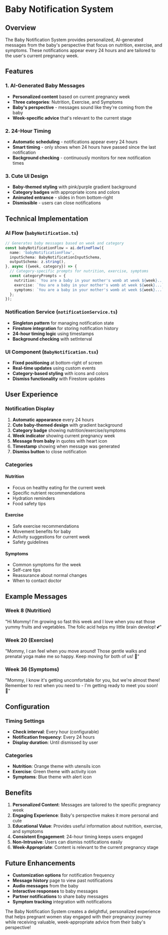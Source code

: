 # Baby Notification System

## Overview

The Baby Notification System provides personalized, AI-generated messages from the baby's perspective that focus on nutrition, exercise, and symptoms. These notifications appear every 24 hours and are tailored to the user's current pregnancy week.

## Features

### 1. **AI-Generated Baby Messages**
- **Personalized content** based on current pregnancy week
- **Three categories**: Nutrition, Exercise, and Symptoms
- **Baby's perspective** - messages sound like they're coming from the baby
- **Week-specific advice** that's relevant to the current stage

### 2. **24-Hour Timing**
- **Automatic scheduling** - notifications appear every 24 hours
- **Smart timing** - only shows when 24 hours have passed since the last notification
- **Background checking** - continuously monitors for new notification times

### 3. **Cute UI Design**
- **Baby-themed styling** with pink/purple gradient background
- **Category badges** with appropriate icons and colors
- **Animated entrance** - slides in from bottom-right
- **Dismissible** - users can close notifications

## Technical Implementation

### **AI Flow (`babyNotification.ts`)**
```typescript
// Generates baby messages based on week and category
const babyNotificationFlow = ai.defineFlow({
  name: 'babyNotificationFlow',
  inputSchema: BabyNotificationInputSchema,
  outputSchema: z.string(),
}, async ({week, category}) => {
  // Category-specific prompts for nutrition, exercise, symptoms
  const categoryPrompts = {
    nutrition: `You are a baby in your mother's womb at week ${week}...`,
    exercise: `You are a baby in your mother's womb at week ${week}...`,
    symptoms: `You are a baby in your mother's womb at week ${week}...`
  };
});
```

### **Notification Service (`notificationService.ts`)**
- **Singleton pattern** for managing notification state
- **Firestore integration** for storing notification history
- **24-hour timing logic** using timestamps
- **Background checking** with setInterval

### **UI Component (`BabyNotification.tsx`)**
- **Fixed positioning** at bottom-right of screen
- **Real-time updates** using custom events
- **Category-based styling** with icons and colors
- **Dismiss functionality** with Firestore updates

## User Experience

### **Notification Display**
1. **Automatic appearance** every 24 hours
2. **Cute baby-themed design** with gradient background
3. **Category badge** showing nutrition/exercise/symptoms
4. **Week indicator** showing current pregnancy week
5. **Message from baby** in quotes with heart icon
6. **Timestamp** showing when message was generated
7. **Dismiss button** to close notification

### **Categories**

#### **Nutrition**
- Focus on healthy eating for the current week
- Specific nutrient recommendations
- Hydration reminders
- Food safety tips

#### **Exercise**
- Safe exercise recommendations
- Movement benefits for baby
- Activity suggestions for current week
- Safety guidelines

#### **Symptoms**
- Common symptoms for the week
- Self-care tips
- Reassurance about normal changes
- When to contact doctor

## Example Messages

### **Week 8 (Nutrition)**
"Hi Mommy! I'm growing so fast this week and I love when you eat those yummy fruits and vegetables. The folic acid helps my little brain develop! 💕"

### **Week 20 (Exercise)**
"Mommy, I can feel when you move around! Those gentle walks and prenatal yoga make me so happy. Keep moving for both of us! 🥰"

### **Week 36 (Symptoms)**
"Mommy, I know it's getting uncomfortable for you, but we're almost there! Remember to rest when you need to - I'm getting ready to meet you soon! 💖"

## Configuration

### **Timing Settings**
- **Check interval**: Every hour (configurable)
- **Notification frequency**: Every 24 hours
- **Display duration**: Until dismissed by user

### **Categories**
- **Nutrition**: Orange theme with utensils icon
- **Exercise**: Green theme with activity icon  
- **Symptoms**: Blue theme with alert icon

## Benefits

1. **Personalized Content**: Messages are tailored to the specific pregnancy week
2. **Engaging Experience**: Baby's perspective makes it more personal and cute
3. **Educational Value**: Provides useful information about nutrition, exercise, and symptoms
4. **Consistent Engagement**: 24-hour timing keeps users engaged
5. **Non-Intrusive**: Users can dismiss notifications easily
6. **Week-Appropriate**: Content is relevant to the current pregnancy stage

## Future Enhancements

- **Customization options** for notification frequency
- **Message history** page to view past notifications
- **Audio messages** from the baby
- **Interactive responses** to baby messages
- **Partner notifications** to share baby messages
- **Symptom tracking** integration with notifications

The Baby Notification System creates a delightful, personalized experience that helps pregnant women stay engaged with their pregnancy journey while receiving valuable, week-appropriate advice from their baby's perspective!

